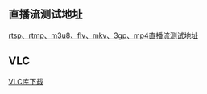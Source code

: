 ## 直播流测试地址

[rtsp、rtmp、m3u8、flv、mkv、3gp、mp4直播流测试地址](https://blog.csdn.net/u014696856/article/details/134444974)

## VLC

[VLC库下载](https://download.videolan.org/pub/videolan/vlc/last/)